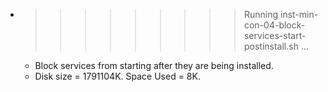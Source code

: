 * >>>>>>>>> Running inst-min-con-04-block-services-start-postinstall.sh ...
  * Block services from starting after they are being installed.
  * Disk size = 1791104K. Space Used = 8K.
